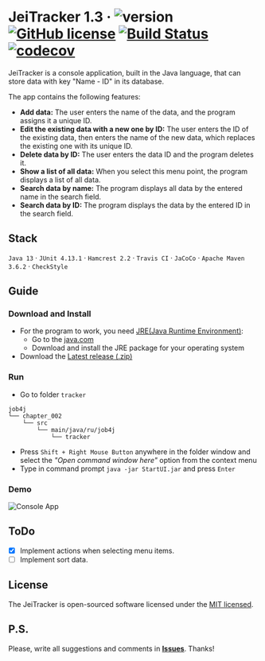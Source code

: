 # JeiTracker 1.3 &middot; ![version](https://img.shields.io/badge/release-beta-yellow) [![GitHub license](https://img.shields.io/badge/license-MIT-brightgreen.svg)](https://github.com/jeikhan/job4j/blob/hotfix_3/LICENSE)  [![Build Status](https://travis-ci.com/jeikhan/job4j.svg?branch=hotfix_3)](https://travis-ci.com/jeikhan/job4j) [![codecov](https://codecov.io/gh/jeikhan/job4j/branch/hotfix_3/graph/badge.svg?token=WUPRSSWI6Y)](https://codecov.io/gh/jeikhan/job4j)

JeiTracker is a console application, built in the Java language, that can store data with key "Name - ID" in its database.

The app contains the following features:

- **Add data:** The user enters the name of the data, and the program assigns it a unique ID.
- **Edit the existing data with a new one by ID:** The user enters the ID of the existing data, then enters the name of the new data, which replaces the existing one with its unique ID.
- **Delete data by ID:** The user enters the data ID and the program deletes it.
- **Show a list of all data:** When you select this menu point, the program displays a list of all data.
- **Search data by name:** The program displays all data by the entered name in the search field.
- **Search data by ID:** The program displays the data by the entered ID in the search field.

## Stack

`Java 13` &middot; `JUnit 4.13.1` &middot; `Hamcrest 2.2` &middot; `Travis CI` &middot; `JaCoCo` &middot; `Apache Maven 3.6.2` &middot; `CheckStyle`

<!-- Example badge
[![Java](https://img.shields.io/badge/-Java_13-F60102?style=flat&logo=java&logoColor=white)](https://www.oracle.com/java/technologies/javase-downloads.html)
-->

## Guide

### Download and Install

- For the program to work, you need [JRE(Java Runtime Environment)](https://ru.wikipedia.org/wiki/Java_Runtime_Environment):
    - Go to the [java.com](https://www.java.com/ru/download/manual.jsp)
    - Download and install the JRE package for your operating system
- Download the [Latest release (.zip)](https://github.com/jeikhan/job4j/releases/tag/v.1.3-beta)

### Run

- Go to folder `tracker`

```
job4j
└── chapter_002
    └── src
        └── main/java/ru/job4j
            └── tracker
```
- Press `Shift + Right Mouse Button` anywhere in the folder window and select the _"Open command window here"_ option from the context menu
- Type in command prompt `java -jar StartUI.jar` and press `Enter`

### Demo

![Console App](https://i.ibb.co/DbZczCw/console-app.png)

## ToDo

- [x] Implement actions when selecting menu items.
- [ ] Implement sort data.

## License

The JeiTracker is open-sourced software licensed under the [MIT licensed](https://github.com/jeikhan/job4j/blob/hotfix_3/LICENSE).

## P.S.

Please, write all suggestions and comments in **[Issues](https://github.com/jeikhan/job4j/issues)**. Thanks!